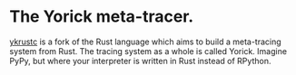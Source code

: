 # The Yorick meta-tracer.

[ykrustc](https://github.com/softdevteam/ykrustc) is a fork of the Rust
language which aims to build a meta-tracing system from Rust. The tracing
system as a whole is called Yorick. Imagine PyPy, but where your interpreter is
written in Rust instead of RPython.
